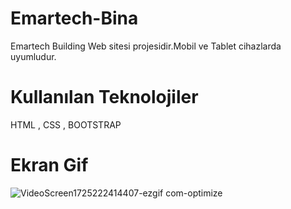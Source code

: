 # Emartech-Bina

Emartech Building Web sitesi projesidir.Mobil ve Tablet cihazlarda uyumludur.

# Kullanılan Teknolojiler

HTML , CSS , BOOTSTRAP

# Ekran Gif


![VideoScreen1725222414407-ezgif com-optimize](https://github.com/user-attachments/assets/e6cd6a65-0168-4bd4-9af1-9e3d72872cb8)












